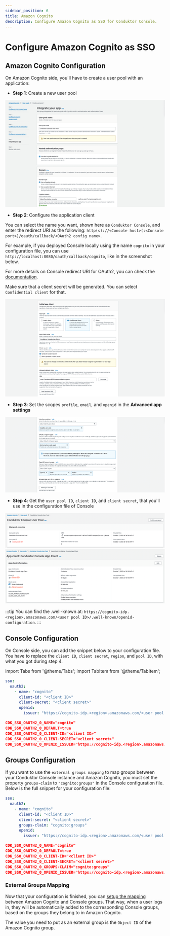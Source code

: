 ```yaml
---
sidebar_position: 6
title: Amazon Cognito
description: Configure Amazon Cognito as SSO for Conduktor Console.
---
```


# Configure Amazon Cognito as SSO

## Amazon Cognito Configuration

On Amazon Cognito side, you'll have to create a user pool with an application:

- **Step 1**: Create a new user pool

![](../../assets/cognito-user-pool.png)

- **Step 2**: Configure the application client

You can select the name you want, shown here as `Conduktor Console`, and enter the redirect URI as the following: `http(s)://<Console host>(:<Console port>)/oauth/callback/<OAuth2 config name>`. 

For example, if you deployed Console locally using the name `cognito` in your configuration file, you can use `http://localhost:8080/oauth/callback/cognito`, like in the screenshot below.

For more details on Console redirect URI for OAuth2, you can check the [documentation](generic-oauth2.md#more-details-on-console-external-url).

Make sure that a client secret will be generated. You can select `Confidential client` for that.

![](../../assets/cognito-app-client.png)

- **Step 3**: Set the scopes `profile`, `email`, and `openid` in the **Advanced app settings**

![](../../assets/cognito-scopes.png)


- **Step 4**: Get the `user pool ID`, `client ID`, and `client secret`, that you'll use in the configuration file of Console

![](../../assets/cognito-user-pool-id.png)
![](../../assets/cognito-client-id-secret.png)

:::tip
You can find the .well-known at: `https://cognito-idp.<region>.amazonaws.com/<user pool ID>/.well-known/openid-configuration`.
:::

## Console Configuration

On Console side, you can add the snippet below to your configuration file. You have to replace the `client ID`, `client secret`, `region`, and `pool ID`, with what you got during step 4.

import Tabs from '@theme/Tabs'; import TabItem from '@theme/TabItem';

<Tabs>
<TabItem value="YAML  File" label="YAML File">

```yaml title="platform-config.yaml"
sso:
  oauth2:
    - name: "cognito"
      client-id: "<client ID>"
      client-secret: "<client secret>"
      openid:
        issuer: "https://cognito-idp.<region>.amazonaws.com/<user pool ID>"
```

</TabItem>
<TabItem value="Environment Variables" label="Environment Variables">

```json title=".env"
CDK_SSO_OAUTH2_0_NAME="cognito"
CDK_SSO_OAUTH2_0_DEFAULT=true
CDK_SSO_OAUTH2_0_CLIENT-ID="<client ID>"
CDK_SSO_OAUTH2_0_CLIENT-SECRET="<client secret>"
CDK_SSO_OAUTH2_0_OPENID_ISSUER="https://cognito-idp.<region>.amazonaws.com/<user pool ID>"
```

</TabItem>
</Tabs>

## Groups Configuration

If you want to use the `external groups mapping` to map groups between your Conduktor Console instance and Amazon Cognito, you must set the property `groups-claim` to `"cognito:groups"` in the Console configuration file. Below is the full snippet for your configuration file:

<Tabs>
<TabItem value="YAML  File" label="YAML File">

```yaml title="platform-config.yaml"
sso:
  oauth2:
    - name: "cognito"
      client-id: "<client ID>"
      client-secret: "<client secret>"
      groups-claim: "cognito:groups"
      openid:
        issuer: "https://cognito-idp.<region>.amazonaws.com/<user pool ID>"
```

</TabItem>
<TabItem value="Environment Variables" label="Environment Variables">

```json title=".env"
CDK_SSO_OAUTH2_0_NAME="cognito"
CDK_SSO_OAUTH2_0_DEFAULT=true
CDK_SSO_OAUTH2_0_CLIENT-ID="<client ID>"
CDK_SSO_OAUTH2_0_CLIENT-SECRET="<client secret>"
CDK_SSO_OAUTH2_0_GROUPS-CLAIM="cognito:groups"
CDK_SSO_OAUTH2_0_OPENID_ISSUER="https://cognito-idp.<region>.amazonaws.com/<user pool ID>"
```

</TabItem>
</Tabs>

### External Groups Mapping

Now that your configuration is finished, you can [setup the mapping](../../external-group-sync/#create-an-external-group-mapping) between Amazon Cognito and Console groups. That way, when a user logs in, they will be automatically added to the corresponding Console groups, based on the groups they belong to in Amazon Cognito.

The value you need to put as an external group is the `Object ID` of the Amazon Cognito group.
